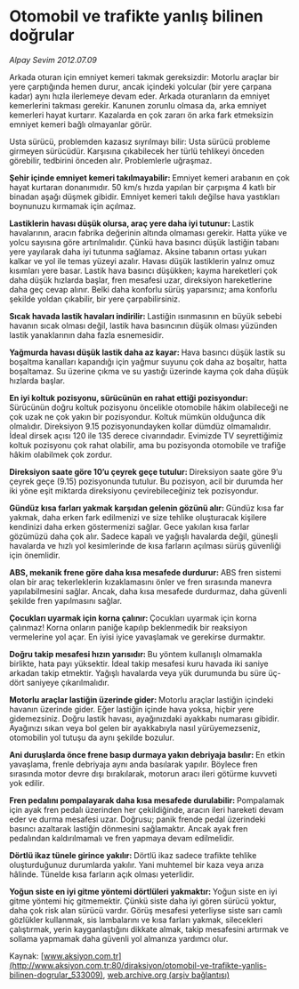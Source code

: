 # Otomobil ve trafikte yanlış bilinen doğrular

*Alpay Sevim 2012.07.09*

<div class="pNewsDetailMainContent ctx_content" itemprop="articleBody">
 <p>
  Arkada oturan için emniyet kemeri takmak gereksizdir: Motorlu araçlar bir yere çarptığında hemen durur, ancak içindeki yolcular (bir yere çarpana kadar) aynı hızla ilerlemeye devam eder. Arkada oturanların da emniyet kemerlerini takması gerekir. Kanunen zorunlu olmasa da, arka emniyet kemerleri hayat kurtarır. Kazalarda en çok zararı ön arka fark etmeksizin emniyet kemeri bağlı olmayanlar görür.
 </p>
 <p>
  Usta sürücü, problemden kazasız sıyrılmayı bilir: Usta sürücü probleme girmeyen sürücüdür. Karşısına çıkabilecek her türlü tehlikeyi önceden görebilir, tedbirini önceden alır. Problemlerle uğraşmaz.
 </p>
 <p>
  <strong>
   Şehir içinde emniyet kemeri takılmayabilir:
  </strong>
  Emniyet kemeri arabanın en çok hayat kurtaran donanımıdır. 50 km/s hızda yapılan bir çarpışma 4 katlı bir binadan aşağı düşmek gibidir. Emniyet kemeri takılı değilse hava yastıkları boynunuzu kırmamak için açılmaz.
 </p>
 <p>
  <strong>
   Lastiklerin havası düşük olursa, araç yere daha iyi tutunur:
  </strong>
  Lastik havalarının, aracın fabrika değerinin altında olmaması gerekir. Hatta yüke ve yolcu sayısına göre artırılmalıdır. Çünkü hava basıncı düşük lastiğin tabanı yere yayılarak daha iyi tutunma sağlamaz. Aksine tabanın ortası yukarı kalkar ve yol ile temas yüzeyi azalır. Havası düşük lastiklerin yalnız omuz kısımları yere basar. Lastik hava basıncı düşükken; kayma hareketleri çok daha düşük hızlarda başlar, fren mesafesi uzar, direksiyon hareketlerine daha geç cevap alınır. Belki daha konforlu sürüş yaparsınız; ama konforlu şekilde yoldan çıkabilir, bir yere çarpabilirsiniz.
 </p>
 <p>
  <strong>
   Sıcak havada lastik havaları indirilir:
  </strong>
  Lastiğin ısınmasının en büyük sebebi havanın sıcak olması değil, lastik hava basıncının düşük olması yüzünden lastik yanaklarının daha fazla esnemesidir.
 </p>
 <p>
  <strong>
   Yağmurda havası düşük lastik daha az kayar:
  </strong>
  Hava basıncı düşük lastik su boşaltma kanalları kapandığı için yağmur suyunu çok daha az boşaltır, hatta boşaltamaz. Su üzerine çıkma ve su yastığı üzerinde kayma çok daha düşük hızlarda başlar.
 </p>
 <p>
  <strong>
   En iyi koltuk pozisyonu, sürücünün en rahat ettiği pozisyondur:
  </strong>
  Sürücünün doğru koltuk pozisyonu öncelikle otomobile hâkim olabileceği ne çok uzak ne çok yakın bir pozisyondur. Koltuk mümkün olduğunca dik olmalıdır. Direksiyon 9.15 pozisyonundayken kollar dümdüz olmamalıdır. İdeal dirsek açısı 120 ile 135 derece civarındadır. Evimizde TV seyrettiğimiz koltuk pozisyonu çok rahat olabilir, ama bu pozisyonda otomobile ve trafiğe hâkim olabilmek çok zordur.
 </p>
 <p>
  <strong>
   Direksiyon saate göre 10’u çeyrek geçe tutulur:
  </strong>
  Direksiyon saate göre 9’u çeyrek geçe (9.15) pozisyonunda tutulur. Bu pozisyon, acil bir durumda her iki yöne eşit miktarda direksiyonu çevirebileceğiniz tek pozisyondur.
 </p>
 <p>
  <strong>
   Gündüz kısa farları yakmak karşıdan gelenin gözünü alır:
  </strong>
  Gündüz kısa far yakmak, daha erken fark edilmenizi ve size tehlike oluşturacak kişilere kendinizi daha erken göstermenizi sağlar. Gece yakılan kısa farlar gözümüzü daha çok alır. Sadece kapalı ve yağışlı havalarda değil, güneşli havalarda ve hızlı yol kesimlerinde de kısa farların açılması sürüş güvenliği için önemlidir.
 </p>
 <p>
  <strong>
   ABS, mekanik frene göre daha kısa mesafede durdurur:
  </strong>
  ABS fren sistemi olan bir araç tekerleklerin kızaklamasını önler ve fren sırasında manevra yapılabilmesini sağlar. Ancak, daha kısa mesafede durdurmaz, daha güvenli şekilde fren yapılmasını sağlar.
 </p>
 <p>
  <strong>
   Çocukları uyarmak için korna çalınır:
  </strong>
  Çocukları uyarmak için korna çalınmaz! Korna onların paniğe kapılıp beklenmedik bir reaksiyon vermelerine yol açar. En iyisi iyice yavaşlamak ve gerekirse durmaktır.
 </p>
 <p>
  <strong>
   Doğru takip mesafesi hızın yarısıdır:
  </strong>
  Bu yöntem kullanışlı olmamakla birlikte, hata payı yüksektir. İdeal takip mesafesi kuru havada iki saniye arkadan takip etmektir. Yağışlı havalarda veya yük durumunda bu süre üç-dört saniyeye çıkarılmalıdır.
 </p>
 <p>
  <strong>
   Motorlu araçlar lastiğin üzerinde gider:
  </strong>
  Motorlu araçlar lastiğin içindeki havanın üzerinde gider. Eğer lastiğin içinde hava yoksa, hiçbir yere gidemezsiniz. Doğru lastik havası, ayağınızdaki ayakkabı numarası gibidir. Ayağınızı sıkan veya bol gelen bir ayakkabıyla nasıl yürüyemezseniz, otomobilin yol tutuşu da aynı şekilde bozulur.
 </p>
 <p>
  <strong>
   Ani duruşlarda önce frene basıp durmaya yakın debriyaja basılır:
  </strong>
  En etkin yavaşlama, frenle debriyaja aynı anda basılarak yapılır. Böylece fren sırasında motor devre dışı bırakılarak, motorun aracı ileri götürme kuvveti yok edilir.
 </p>
 <p>
  <strong>
   Fren pedalını pompalayarak daha kısa mesafede durulabilir:
  </strong>
  Pompalamak için ayak fren pedalı üzerinden her çekildiğinde, aracın ileri hareketi devam eder ve durma mesafesi uzar. Doğrusu; panik frende pedal üzerindeki basıncı azaltarak lastiğin dönmesini sağlamaktır. Ancak ayak fren pedalından kaldırılmamalı ve fren yapmaya devam edilmelidir.
 </p>
 <p>
  <strong>
   Dörtlü ikaz tünele girince yakılır:
  </strong>
  Dörtlü ikaz sadece trafikte tehlike oluşturduğunuz durumlarda yakılır. Yani muhtemel bir kaza veya arıza hâlinde. Tünelde kısa farların açık olması yeterlidir.
 </p>
 <p>
  <strong>
   Yoğun siste en iyi gitme yöntemi dörtlüleri yakmaktır:
  </strong>
  Yoğun siste en iyi gitme yöntemi hiç gitmemektir. Çünkü siste daha iyi gören sürücü yoktur, daha çok risk alan sürücü vardır. Görüş mesafesi yeterliyse siste sarı camlı gözlükler kullanmak, sis lambalarını ve kısa farları yakmak, silecekleri çalıştırmak, yerin kayganlaştığını dikkate almak, takip mesafesini artırmak ve sollama yapmamak daha güvenli yol almanıza yardımcı olur.
 </p>
</div>


Kaynak: [www.aksiyon.com.tr](http://www.aksiyon.com.tr:80/diraksiyon/otomobil-ve-trafikte-yanlis-bilinen-dogrular_533009), [web.archive.org (arşiv bağlantısı)](http://web.archive.org/web/20151213042914/http://www.aksiyon.com.tr:80/diraksiyon/otomobil-ve-trafikte-yanlis-bilinen-dogrular_533009)
